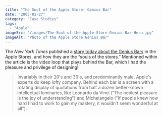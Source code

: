 ```yaml
---
title: "The Soul of the Apple Store: Genius Bar"
date: "2005-01-27"
category: "Case Studies"
tags:
  - "Apple"
imageSrc: "/images/The-Soul-of-the-Apple-Store-Genius-Bar-Hero.jpg"
imageAlt: "Photo of the Apple Store Genius Bar"
---
```

The <em>New York Times</em> published a [story today about the Genius Bars](http://www.nytimes.com/2005/01/27/technology/circuits/27appl.html) in the Apple Stores, and how they are the &ldquo;souls of the stores.&rdquo; Mentioned within the article is the video loop that plays behind the Bar, which I had the pleasure and privilege of designing!

> Invariably in their 20's and 30's, and predominantly male, Apple's experts do keep lofty company. Behind each bar is a screen with a rotating display of quotations from half a dozen better-known intellectual luminaries, like Leonardo da Vinci ("The noblest pleasure is the joy of understanding") and Michelangelo ("If people knew how hard I had to work to gain my mastery, it wouldn't seem wonderful at all").